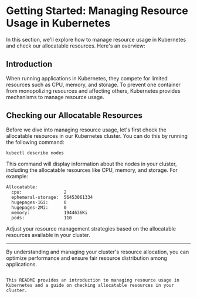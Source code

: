 # Getting Started: Managing Resource Usage in Kubernetes

In this section, we'll explore how to manage resource usage in Kubernetes and check our allocatable resources. Here's an overview:

## Introduction

When running applications in Kubernetes, they compete for limited resources such as CPU, memory, and storage. To prevent one container from monopolizing resources and affecting others, Kubernetes provides mechanisms to manage resource usage.

## Checking our Allocatable Resources

Before we dive into managing resource usage, let's first check the allocatable resources in our Kubernetes cluster. You can do this by running the following command:

```bash
kubectl describe nodes
```

This command will display information about the nodes in your cluster, including the allocatable resources like CPU, memory, and storage. For example:

```
Allocatable:
  cpu:                2
  ephemeral-storage:  56453061334
  hugepages-1Gi:      0
  hugepages-2Mi:      0
  memory:             1944636Ki
  pods:               110
```

Adjust your resource management strategies based on the allocatable resources available in your cluster.

---

By understanding and managing your cluster's resource allocation, you can optimize performance and ensure fair resource distribution among applications.
```

This README provides an introduction to managing resource usage in Kubernetes and a guide on checking allocatable resources in your cluster.